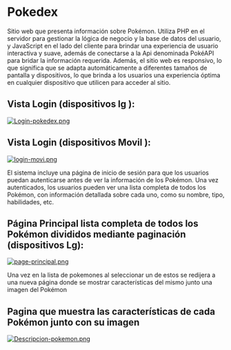 # Pokedex

Sitio web que presenta información sobre Pokémon. Utiliza PHP en el servidor para gestionar la lógica de negocio y la base de datos del usuario, y JavaScript en el lado del cliente para brindar una experiencia de usuario interactiva y suave, además de conectarse a la Api denominada PokéAPI para bridar la información requerida.
Además, el sitio web es responsivo, lo que significa que se adapta automáticamente a diferentes tamaños de pantalla y dispositivos, lo que brinda a los usuarios una experiencia óptima en cualquier dispositivo que utilicen para acceder al sitio.

## Vista Login (dispositivos lg ):
[![Login-pokedex.png](https://i.postimg.cc/xCnm7d8W/Login-pokedex.png)](https://postimg.cc/1g74VspH)
## Vista Login (dispositivos Movil ):
[![login-movi.png](https://i.postimg.cc/9Q8R1jqB/login-movi.png)](https://postimg.cc/xXm1Th5k)


El sistema incluye una página de inicio de sesión para que los usuarios puedan autenticarse antes de ver la información de los Pokémon. Una vez autenticados, los usuarios pueden ver una lista completa de todos los Pokémon, con información detallada sobre cada uno, como su nombre, tipo, habilidades, etc.

## Página Principal lista completa de todos los Pokémon divididos mediante paginación (dispositivos Lg):
[![page-principal.png](https://i.postimg.cc/FHV5Q9xj/page-principal.png)](https://postimg.cc/MnHr7JNT)

Una vez en la lista de pokemones al seleccionar un de estos se redijera a una nueva página donde se mostrar características del mismo junto una imagen del Pokémon  

## Pagina que muestra las características de cada Pokémon junto con su imagen  

[![Descripcion-pokemon.png](https://i.postimg.cc/9F3QmQyS/Descripcion-pokemon.png)](https://postimg.cc/XX8bx3Hc)





